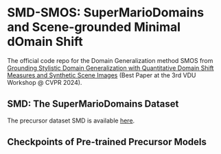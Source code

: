# SMD-SMOS: SuperMarioDomains and Scene-grounded Minimal dOmain Shift

The official code repo for the Domain Generalization method SMOS from [Grounding Stylistic Domain Generalization with Quantitative Domain Shift Measures and Synthetic Scene Images](https://arxiv.org/abs/2405.15961) (Best Paper at the 3rd VDU Workshop @ CVPR 2024). 

## SMD: The SuperMarioDomains Dataset

The precursor dataset SMD is available [here](https://huggingface.co/datasets/fpsluozi/SuperMarioDomains).

## Checkpoints of Pre-trained Precursor Models
